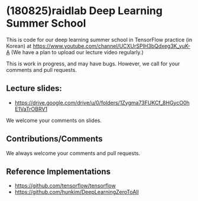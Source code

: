 # (180825)raidlab Deep Learning Summer School

This is code for our deep learning summer school in TensorFlow practice (in Korean) at 
https://www.youtube.com/channel/UCXUrSPIH3bQdxeg3K_yuK-A
(We have a plan to upload our lecture video regularly.)

This is work in progress, and may have bugs. 
However, we call for your comments and pull requests.

## Lecture slides:

* https://drive.google.com/drive/u/0/folders/1Zygma73FUKCf_8HGycO0hE1VaTrOBRV1

We welcome your comments on slides. 

## Contributions/Comments
We always welcome your comments and pull requests.

## Reference Implementations 
* https://github.com/tensorflow/tensorflow
* https://github.com/hunkim/DeepLearningZeroToAll
